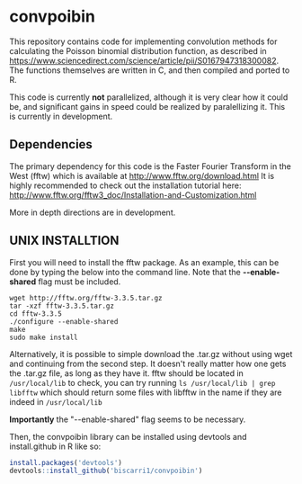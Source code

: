 # convpoibin

This repository contains code for implementing convolution methods for calculating the Poisson binomial distribution function, as described in https://www.sciencedirect.com/science/article/pii/S0167947318300082. The functions themselves are written in C, and then compiled and ported to R.

This code is currently **not** parallelized, although it is very clear how it could be, and significant gains in speed could be realized by paralellizing it. This is currently in development.


## Dependencies
The primary dependency for this code is the Faster Fourier Transform in the West (fftw) which is available at http://www.fftw.org/download.html It is highly recommended to check out the installation tutorial here: http://www.fftw.org/fftw3_doc/Installation-and-Customization.html

More in depth directions are in development.


## UNIX INSTALLTION
First you will need to install the fftw package. As an example, this can be done by typing the below into the command line. Note that the **--enable-shared** flag must be included.
```
wget http://fftw.org/fftw-3.3.5.tar.gz
tar -xzf fftw-3.3.5.tar.gz
cd fftw-3.3.5
./configure --enable-shared
make
sudo make install
```
Alternatively, it is possible to simple download the .tar.gz without using wget and continuing from the second step. It doesn't really matter how one gets the .tar.gz file, as long as they have it. fftw should be located in ```/usr/local/lib``` to check, you can try running ```ls /usr/local/lib | grep libfftw``` which should return some files with libfftw in the name if they are indeed in ```/usr/local/lib```

**Importantly** the "--enable-shared" flag seems to be necessary.

Then, the convpoibin library can be installed using devtools and install.github in R like so:
```R
install.packages('devtools')
devtools::install_github('biscarri1/convpoibin')
```
